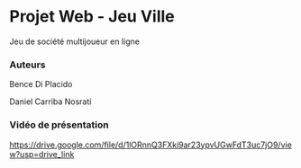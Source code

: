 # Projet Web - Jeu Ville

Jeu de société multijoueur en ligne

### Auteurs

Bence Di Placido

Daniel Carriba Nosrati

### Vidéo de présentation

https://drive.google.com/file/d/1lORnnQ3FXki9ar23ypvUGwFdT3uc7jO9/view?usp=drive_link
